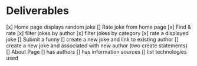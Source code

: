 
# Deliverables 

[x] Home page displays random joke
  [] Rate joke from home page 
[x] Find & rate
  [x] filter jokes by author 
  [x] filter jokes by category 
  [x] rate a displayed joke 
[] Submit a funny 
  [] create a new joke and link to existing author 
  [] create a new joke and associated with new author (two create statements)
[] About Page 
  [] has authors 
  [] has information sources 
  [] list technologies used 
